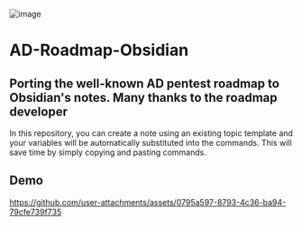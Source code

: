 ![image](https://github.com/user-attachments/assets/6f796623-ece2-4bbe-8aac-d39257f80d31)

# AD-Roadmap-Obsidian
Porting the well-known AD pentest roadmap to Obsidian's notes. Many thanks to the roadmap developer
---
In this repository, you can create a note using an existing topic template and your variables will be automatically substituted into the commands. This will save time by simply copying and pasting commands.
## Demo
https://github.com/user-attachments/assets/0795a597-8793-4c36-ba94-79cfe739f735
